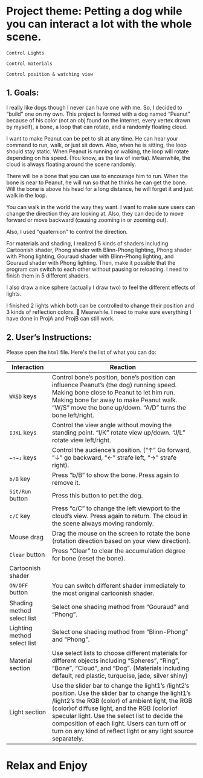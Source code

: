 # Project theme: Petting a dog while you can interact a lot with the whole scene.

`Control Lights`

`Control materials`

`Control position & watching view`

## 1. Goals:
I really like dogs though I never can have one with me. So, I decided to “build” one on my own. This project is formed with a dog named “Peanut” because of his color (not an obj found on the internet, every vertex drawn by myself), a bone, a loop that can rotate, and a randomly floating cloud. 

I want to make Peanut can be pet to sit at any time. He can hear your command to run, walk, or just sit
down. Also, when he is sitting, the loop should stay static. When Peanut is running or walking, the loop will rotate depending on his speed. (You know, as the law of inertia). Meanwhile, the cloud is always floating around the scene randomly.

There will be a bone that you can use to encourage him to run. When the bone is near to Peanut, he will
run so that he thinks he can get the bone. Will the bone is above his head for a long distance, he will forget it and just walk in the loop.
 
You can walk in the world the way they want. I want to make sure users can change the direction they are looking at. Also, they can decide to move forward or move backward (causing zooming in or zooming out).

Also, I used “quaternion” to control the direction.

For materials and shading, I realized 5 kinds of shaders including Cartoonish shader, Phong shader with Blinn-Phong lighting, Phong shader with Phong lighting, Gouraud shader with Blinn-Phong lighting, and Gouraud shader with Phong lighting. Then, make it possible that the program can switch to each other without pausing or reloading. I need to finish them in 5 different shaders.

I also draw a nice sphere (actually I draw two) to feel the different effects of lights.

I finished 2 lights which both can be controlled to change their position and 3 kinds of reflection colors.
 Meanwhile. I need to make sure everything I have done in ProjA and ProjB can still work.

## 2. User’s Instructions:

Please open the `html` file. Here's the list of what you can do:

| Interaction | Reaction |
| -------      |  ------|
|`WASD` keys|Control bone’s position, bone’s position can influence Peanut’s (the dog) running speed. Making bone close to Peanut to let him run. Making bone far away to make Peanut walk. “W/S” move the bone up/down. “A/D” turns the bone left/right.|
|`IJKL` keys|Control the view angle without moving the standing point. “I/K” rotate view up/down. “J/L” rotate view left/right.|
|`←↑→↓` keys|Control the audience’s position. (“↑” Go forward, “↓” go backward, “←” strafe left, “→” strafe right).|
|`b/B` key|Press “b/B” to show the bone. Press again to remove it.|
|`Sit/Run` button| Press this button to pet the dog. |Tell him to sit or run|
|`c/C` key|Press “c/C” to change the left viewport to the cloud’s view. Press again to return. The cloud in the scene always moving randomly.|
|Mouse drag|Drag the mouse on the screen to rotate the bone (rotation direction based on your view direction).|
|`Clear` button|Press “Clear” to clear the accumulation degree for bone (reset the bone).|
|Cartoonish shader
`ON/OFF` button|You can switch different shader immediately to the most original cartoonish shader.|
|Shading method select list|Select one shading method from “Gouraud” and “Phong”.|
|Lighting method select list|Select one shading method from “Blinn-Phong” and “Phong”.|
|Material section|Use select lists to choose different materials for different objects including “Spheres”, “Ring”, “Bone”, “Cloud”, and “Dog”. (Materials including default, red plastic, turquoise, jade, silver shiny)|
|Light section| Use the slider bar to change the light1’s /light2’s position. Use the slider bar to change the light1’s /light2’s the RGB (color) of ambient light, the RGB (color)of diffuse light, and the RGB (color)of specular light. Use the select list to decide the composition of each light. Users can turn off or turn on any kind of reflect light or any light source separately.|


# Relax and Enjoy